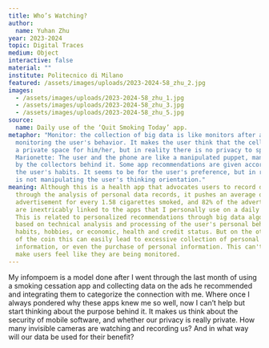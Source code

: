 ```yaml
---
title: Who’s Watching?
author:
  name: Yuhan Zhu
year: 2023-2024
topic: Digital Traces
medium: Object
interactive: false
material: ""
institute: Politecnico di Milano
featured: /assets/images/uploads/2023-2024-58_zhu_2.jpg
images:
  - /assets/images/uploads/2023-2024-58_zhu_1.jpg
  - /assets/images/uploads/2023-2024-58_zhu_3.jpg
  - /assets/images/uploads/2023-2024-58_zhu_5.jpg
source:
  name: Daily use of the ‘Quit Smoking Today’ app.
metaphor: "Monitor: the collection of big data is like monitors after another
  monitoring the user's behavior. It makes the user think that the cell phone is
  a private space for him/her, but in reality there is no privacy to speak of.
  Marionette: The user and the phone are like a manipulated puppet, manipulated
  by the collectors behind it. Some app recommendations are given according to
  the user's habits. It seems to be for the user's preference, but in reality it
  is not manipulating the user's thinking orientation."
meaning: Although this is a health app that advocates users to record daily, but
  through the analysis of personal data records, it pushes an average of one
  advertisement for every 1.58 cigarettes smoked, and 82% of the advertisements
  are inextricably linked to the apps that I personally use on a daily basis.
  This is related to personalized recommendations through big data algorithms,
  based on technical analysis and processing of the user's personal behavioral
  habits, hobbies, or economic, health and credit status. But on the other side
  of the coin this can easily lead to excessive collection of personal
  information, or even the purchase of personal information. This can't help but
  make users feel like they are being monitored.
---
```

My infompoem is a model done after I went through the last month of using a smoking cessation app and collecting data on the ads he recommended and integrating them to categorize the connection with me. Where once I always pondered why these apps knew me so well, now I can’t help but start thinking about the purpose behind it. It makes us think about the security of mobile software, and whether our privacy is really private. How many invisible cameras are watching and recording us? And in what way will our data be used for their benefit?